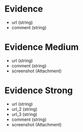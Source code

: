 # Evidence
- url (string)
- comment (string)


# Evidence Medium
- url (string)
- comment (string)
- screenshot (Attachment)

# Evidence Strong
- url (string)
- url_2 (string)
- url_3 (string)
- comment (string)
- screenshot (Attachment)
